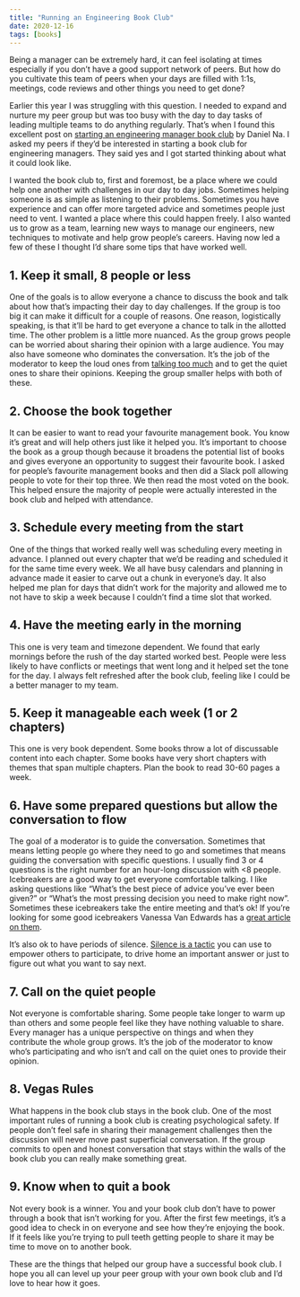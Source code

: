 ```yaml
---
title: "Running an Engineering Book Club"
date: 2020-12-16
tags: [books]
---
```


Being a manager can be extremely hard, it can feel isolating at times especially if you don’t have a good support network of peers. But how do you cultivate this team of peers when your days are filled with 1:1s, meetings, code reviews and other things you need to get done?

Earlier this year I was struggling with this question. I needed to expand and nurture my peer group but was too busy with the day to day tasks of leading multiple teams to do anything regularly. That’s when I found this excellent post on [starting an engineering manager book club](https://blog.danielna.com/starting-an-engineering-management-book-club/) by Daniel Na. I asked my peers if they’d be interested in starting a book club for engineering managers. They said yes and I got started thinking about what it could look like.

I wanted the book club to, first and foremost, be a place where we could help one another with challenges in our day to day jobs. Sometimes helping someone is as simple as listening to their problems. Sometimes you have experience and can offer more targeted advice and sometimes people just need to vent. I wanted a place where this could happen freely. I also wanted us to grow as a team, learning new ways to manage our engineers, new techniques to motivate and help grow people’s careers.
Having now led a few of these I thought I’d share some tips that have worked well.

## 1. Keep it small, 8 people or less
One of the goals is to allow everyone a chance to discuss the book and talk about how that’s impacting their day to day challenges. If the group is too big it can make it difficult for a couple of reasons. One reason, logistically speaking, is that it’ll be hard to get everyone a chance to talk in the allotted time. The other problem is a little more nuanced. As the group grows people can be worried about sharing their opinion with a large audience. You may also have someone who dominates the conversation. It’s the job of the moderator to keep the loud ones from [talking too much](https://www.psychologytoday.com/ca/blog/the-couch/201204/5-steps-dealing-people-who-talk-too-much) and to get the quiet ones to share their opinions. Keeping the group smaller helps with both of these.

## 2. Choose the book together
It can be easier to want to read your favourite management book. You know it’s great and will help others just like it helped you. It’s important to choose the book as a group though because it broadens the potential list of books and gives everyone an opportunity to suggest their favourite book. I asked for people’s favourite management books and then did a Slack poll allowing people to vote for their top three. We then read the most voted on the book. This helped ensure the majority of people were actually interested in the book club and helped with attendance.

## 3. Schedule every meeting from the start
One of the things that worked really well was scheduling every meeting in advance. I planned out every chapter that we’d be reading and scheduled it for the same time every week. We all have busy calendars and planning in advance made it easier to carve out a chunk in everyone’s day. It also helped me plan for days that didn’t work for the majority and allowed me to not have to skip a week because I couldn’t find a time slot that worked.

## 4. Have the meeting early in the morning
This one is very team and timezone dependent. We found that early mornings before the rush of the day started worked best. People were less likely to have conflicts or meetings that went long and it helped set the tone for the day. I always felt refreshed after the book club, feeling like I could be a better manager to my team.

## 5. Keep it manageable each week (1 or 2 chapters)
This one is very book dependent. Some books throw a lot of discussable content into each chapter. Some books have very short chapters with themes that span multiple chapters. Plan the book to read 30-60 pages a week.

## 6. Have some prepared questions but allow the conversation to flow
The goal of a moderator is to guide the conversation. Sometimes that means letting people go where they need to go and sometimes that means guiding the conversation with specific questions. I usually find 3 or 4 questions is the right number for an hour-long discussion with <8 people.
Icebreakers are a good way to get everyone comfortable talking. I like asking questions like “What’s the best piece of advice you’ve ever been given?” or “What’s the most pressing decision you need to make right now”. Sometimes these icebreakers take the entire meeting and that’s ok! If you’re looking for some good icebreakers Vanessa Van Edwards has a [great article on them](https://www.scienceofpeople.com/meeting-icebreakers/).

It’s also ok to have periods of silence. [Silence is a tactic](https://www.forbes.com/sites/averyblank/2017/06/20/6-ways-leaders-use-silence-to-increase-their-power-that-you-can-do-too/?sh=75b5922427c8) you can use to empower others to participate, to drive home an important answer or just to figure out what you want to say next.

## 7. Call on the quiet people
Not everyone is comfortable sharing. Some people take longer to warm up than others and some people feel like they have nothing valuable to share. Every manager has a unique perspective on things and when they contribute the whole group grows. It’s the job of the moderator to know who’s participating and who isn’t and call on the quiet ones to provide their opinion.

## 8. Vegas Rules
What happens in the book club stays in the book club. One of the most important rules of running a book club is creating psychological safety. If people don’t feel safe in sharing their management challenges then the discussion will never move past superficial conversation. If the group commits to open and honest conversation that stays within the walls of the book club you can really make something great.

## 9. Know when to quit a book
Not every book is a winner. You and your book club don’t have to power through a book that isn’t working for you. After the first few meetings, it’s a good idea to check in on everyone and see how they’re enjoying the book. If it feels like you’re trying to pull teeth getting people to share it may be time to move on to another book.

These are the things that helped our group have a successful book club. I hope you all can level up your peer group with your own book club and I’d love to hear how it goes.
